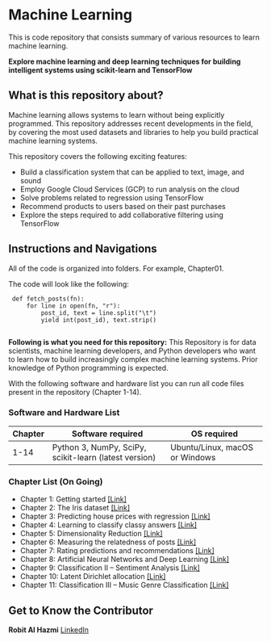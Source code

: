 # Machine Learning
This is code repository that consists summary of various resources to learn machine learning.

**Explore machine learning and deep learning techniques for building intelligent systems using scikit-learn and TensorFlow**
  
## What is this repository about?
Machine learning allows systems to learn without being explicitly programmed. This repository addresses recent developments in the field, by covering the most used datasets and libraries to help you build practical machine learning systems.

This repository covers the following exciting features:
* Build a classification system that can be applied to text, image, and sound
* Employ Google Cloud Services (GCP) to run analysis on the cloud
* Solve problems related to regression using TensorFlow
* Recommend products to users based on their past purchases
* Explore the steps required to add collaborative filtering using TensorFlow

## Instructions and Navigations
All of the code is organized into folders. For example, Chapter01.

The code will look like the following:
```
 def fetch_posts(fn):
     for line in open(fn, "r"):
         post_id, text = line.split("\t")
         yield int(post_id), text.strip()
 
```

**Following is what you need for this repository:**
This Repository is for data scientists, machine learning developers, and Python developers who want to learn how to build increasingly complex machine learning systems. Prior knowledge of Python programming is expected.

With the following software and hardware list you can run all code files present in the repository (Chapter 1-14).

### Software and Hardware List

| Chapter  | Software required                                     | OS required                    |
| -------- | ----------------------------------------------------- | ------------------------------ |
| 1-14     | Python 3, NumPy, SciPy, scikit-learn (latest version) | Ubuntu/Linux, macOS or Windows |

### Chapter List (On Going)
* Chapter 1: Getting started [[Link]](https://github.com/robitalhazmi/machine_learning/blob/master/Chapter01/chapter_01.ipynb)
* Chapter 2: The Iris dataset [[Link]](https://github.com/robitalhazmi/machine-learning/blob/master/Chapter02/chapter_02.ipynb)
* Chapter 3: Predicting house prices with regression [[Link]](https://github.com/robitalhazmi/machine-learning/blob/master/Chapter03/chapter_03.ipynb)
* Chapter 4: Learning to classify classy answers [[Link]](https://github.com/robitalhazmi/machine-learning/blob/master/Chapter04/chapter_04.ipynb)
* Chapter 5: Dimensionality Reduction [[Link]](https://github.com/robitalhazmi/machine-learning/blob/master/Chapter05/chapter_05.ipynb)
* Chapter 6: Measuring the relatedness of posts [[Link]](https://github.com/robitalhazmi/machine-learning/blob/master/Chapter06/chapter_06.ipynb)
* Chapter 7: Rating predictions and recommendations [[Link]](https://github.com/robitalhazmi/machine-learning/blob/master/Chapter07/chapter_07.ipynb)
* Chapter 8: Artificial Neural Networks and Deep Learning [[Link]](https://github.com/robitalhazmi/machine-learning/blob/master/Chapter08/chapter_08.ipynb)
* Chapter 9: Classification II – Sentiment Analysis [[Link]](https://github.com/robitalhazmi/machine-learning/blob/master/Chapter09/chapter_09.ipynb)
* Chapter 10: Latent Dirichlet allocation [[Link]](https://github.com/robitalhazmi/machine-learning/blob/master/Chapter10/chapter_10.ipynb)
* Chapter 11: Classification III – Music Genre Classification [[Link]](https://github.com/robitalhazmi/machine-learning/blob/master/Chapter11/chapter_11.ipynb)

## Get to Know the Contributor
**Robit Al Hazmi** [LinkedIn](https://www.linkedin.com/in/robitalhazmi/)
